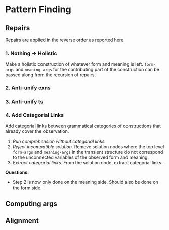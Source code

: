 # Pattern Finding

## Repairs

Repairs are applied in the reverse order as reported here.

### **1. Nothing -> Holistic**

Make a holistic construction of whatever form and meaning is left. `form-args` and `meaning-args` for the contributing part of the construction can be passed along from the recursion of repairs.

### **2. Anti-unify cxns**

### **3. Anti-unify ts**

### **4. Add Categorial Links**

Add categorial links between grammatical categories of constructions that already cover the observation. 

  1. _Run comprehension without categorial links._ 
  2. _Reject incompatible solution._ Remove solution nodes where the top level `form-args` and `meaning-args` in the transient structure do not correspond to the unconnected variables of the observed form and meaning. 
  3. _Extract categorial links._ From the solution node, extract categorial links.

**Questions:**

  - Step 2 is now only done on the meaning side. Should also be done on the form side. 

## Computing args


## Alignment